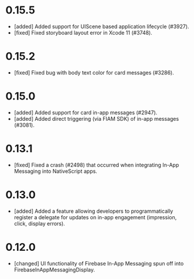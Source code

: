 # 0.15.5
- [added] Added support for UIScene based application lifecycle (#3927).
- [fixed] Fixed storyboard layout error in Xcode 11 (#3748).

# 0.15.2
- [fixed] Fixed bug with body text color for card messages (#3286).

# 0.15.0
- [added] Added support for card in-app messages (#2947).
- [added] Added direct triggering (via FIAM SDK) of in-app messages (#3081).

# 0.13.1
- [fixed] Fixed a crash (#2498) that occurred when integrating In-App Messaging into NativeScript apps.

# 0.13.0
- [added] Added a feature allowing developers to programmatically register a delegate for updates on in-app engagement (impression, click, display errors).

# 0.12.0
- [changed] UI functionality of Firebase In-App Messaging spun off into FirebaseInAppMessagingDisplay.
